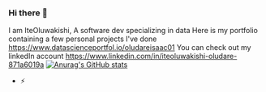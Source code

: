 ### Hi there 👋
I am IteOluwakishi, A software dev specializing in data 
Here is my portfolio containing a few personal projects I've done https://www.datascienceportfol.io/oludareisaac01
You can check out my linkedIn account https://www.linkedin.com/in/iteoluwakishi-oludare-871a6019a
[![Anurag's GitHub stats](https://github-readme-stats.vercel.app/api?username=1teoluwa)](https://github.com/anuraghazra/github-readme-stats)
- ⚡ 
